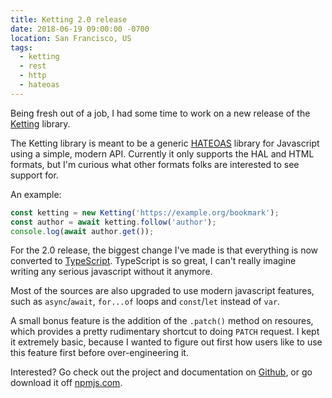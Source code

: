 ```yaml
---
title: Ketting 2.0 release
date: 2018-06-19 09:00:00 -0700
location: San Francisco, US
tags:
  - ketting
  - rest
  - http
  - hateoas
---
```


Being fresh out of a job, I had some time to work on a new release of the
[Ketting][1] library.

The Ketting library is meant to be a generic [HATEOAS][2] library for
Javascript using a simple, modern API. Currently it only supports the HAL and
HTML formats, but I'm curious what other formats folks are interested to see
support for.

An example:

```js
const ketting = new Ketting('https://example.org/bookmark');
const author = await ketting.follow('author');
console.log(await author.get());
```

For the 2.0 release, the biggest change I've made is that everything is now
converted to [TypeScript][3]. TypeScript is so great, I can't really imagine
writing any serious javascript without it anymore.

Most of the sources are also upgraded to use modern javascript features, such
as `async`/`await`, `for...of` loops and `const`/`let` instead of `var`.

A small bonus feature is the addition of the `.patch()` method on resoures,
which provides a pretty rudimentary shortcut to doing `PATCH` request. I kept
it extremely basic, because I wanted to figure out first how users like to use
this feature first before over-engineering it.

Interested? Go check out the project and documentation on [Github][1], or go
download it off [npmjs.com][4].

[1]: http://github.com/evert/ketting "The Ketting library"
[2]: https://en.wikipedia.org/wiki/HATEOAS "HATEOAS"
[3]: https://www.typescriptlang.org/
[4]: https://www.npmjs.com/package/ketting
